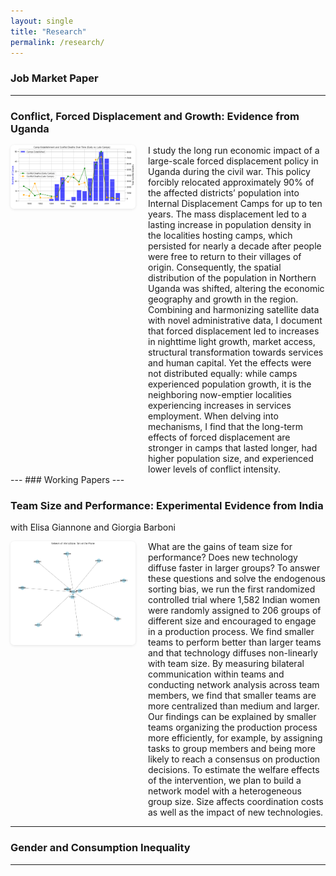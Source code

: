 ```yaml
---
layout: single
title: "Research"
permalink: /research/
---
```

### Job Market Paper
---

### **Conflict, Forced Displacement and Growth: Evidence from Uganda**  


<div style="display: flex; align-items: flex-start; gap: 20px; margin-top: 10px;">

  <img src="/assets/images/camp_conflict_timing_early_late.png" alt="Graph" style="width: 200px; border-radius: 6px; box-shadow: 0 1px 4px rgba(0,0,0,0.1);">

  <p class="abstract" style="margin: 0;">
    I study the long run economic impact of a large-scale forced displacement policy in Uganda during the civil war. This policy forcibly relocated approximately 90% of the affected districts’ population into Internal Displacement Camps for up to ten years. The mass displacement led to a lasting increase in population density in the localities hosting camps, which persisted for nearly a decade after people were free to return to their villages of origin. Consequently, the spatial distribution of the population in Northern Uganda was shifted, altering the economic geography and growth in the region. Combining and harmonizing satellite data with novel administrative data, I document that forced displacement led to increases in nighttime light growth, market access, structural transformation towards services and human capital. Yet the effects were not distributed equally: while camps experienced population growth, it is the neighboring now-emptier localities experiencing increases in services employment. When delving into mechanisms, I find that the long-term effects of forced displacement are stronger in camps that lasted longer, had higher population size, and experienced lower levels of conflict intensity.
  </p>

</div>
---
### Working Papers
---

### **Team Size and Performance: Experimental Evidence from India**  
with Elisa Giannone and Giorgia Barboni  

<div style="display: flex; align-items: flex-start; gap: 20px; margin-top: 10px;">

  <img src="/assets/images/Networks graph example.png" alt="Graph" style="width: 200px; border-radius: 6px; box-shadow: 0 1px 4px rgba(0,0,0,0.1);">

  <p class="abstract" style="margin: 0;">
    What are the gains of team size for performance? Does new technology diffuse faster in larger groups? To answer these questions and solve the endogenous sorting bias, we run the first randomized controlled trial where 1,582 Indian women were randomly assigned to 206 groups of different size  and encouraged to engage in a production process. 
    We find smaller teams to perform better than larger teams and that technology diffuses non-linearly with team size. 
    By measuring bilateral communication within teams and conducting network analysis across team members, we find that smaller teams are more centralized than medium and larger. Our findings can be explained by smaller teams organizing the production process more efficiently, for example, by assigning tasks to group members and being more likely to reach a consensus on production decisions. To estimate the welfare effects of the intervention, we plan to build a network model with a heterogeneous group size. Size affects coordination costs as well as the impact of new technologies. 
  </p>

</div>

---


### **Gender and Consumption Inequality**  

---
